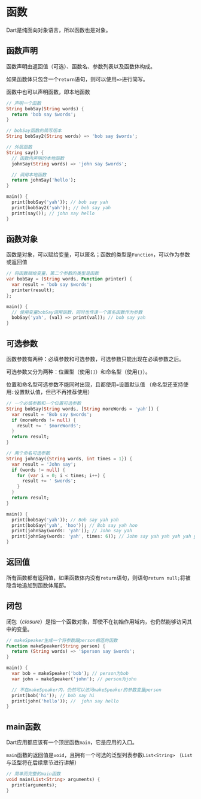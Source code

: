 # 函数

Dart是纯面向对象语言，所以函数也是对象。

## 函数声明

函数声明由返回值（可选）、函数名、参数列表以及函数体构成。

如果函数体只包含一个`return`语句，则可以使用`=>`进行简写。

函数中也可以声明函数，即本地函数

```dart
// 声明一个函数
String bobSay(String words) {
  return 'bob say $words';
}

// bobSay函数的简写版本
String bobSay2(String words) => 'bob say $words';

// 外层函数
String say() {
  // 函数内声明的本地函数
  johnSay(String words) => 'john say $words';

  // 调用本地函数
  return johnSay('hello');
}

main() {
  print(bobSay('yah')); // bob say yah
  print(bobSay2('yah')); // bob say yah
  print(say()); // john say hello
}
```

## 函数对象

函数是对象，可以赋给变量，可以匿名；函数的类型是`Function`，可以作为参数或返回值

```dart
// 将函数赋给变量，第二个参数的类型是函数
var bobSay = (String words, Function printer) {
  var result = 'bob say $words';
  printer(result);
};

main() {
  // 使用变量bobSay调用函数，同时也传递一个匿名函数作为参数
  bobSay('yah', (val) => print(val)); // bob say yah
}
```

## 可选参数

函数参数有两种：必填参数和可选参数，可选参数只能出现在必填参数之后。

可选参数又分为两种：位置型（使用`[]`）和命名型（使用`{}`）。

位置和命名型可选参数不能同时出现，且都使用`=`设置默认值 （命名型还支持使用`:`设置默认值，但已不再推荐使用）

```dart
// 一个必填参数和一个位置可选参数
String bobSay(String words, [String moreWords = 'yah']) {
  var result = 'Bob say $words';
  if (moreWords != null) {
    result += ' $moreWords';
  }
  return result;
}

// 两个命名可选参数
String johnSay({String words, int times = 1}) {
  var result = 'John say';
  if (words != null) {
    for (var i = 0; i < times; i++) {
      result += ' $words';
    }
  }
  return result;
}

main() {
  print(bobSay('yah')); // Bob say yah yah
  print(bobSay('yah', 'hoo')); // Bob say yah hoo
  print(johnSay(words: 'yah')); // John say yah
  print(johnSay(words: 'yah', times: 6)); // John say yah yah yah yah yah yah
}
```

## 返回值

所有函数都有返回值，如果函数体内没有`return`语句，则语句`return null;`将被隐含地追加到函数体尾部。

## 闭包

闭包（_closure_）是指一个函数对象，即使不在初始作用域内，也仍然能够访问其中的变量。

```dart
// makeSpeaker生成一个将参数跟person相连的函数
Function makeSpeaker(String person) {
  return (String words) => '$person say $words';
}

main() {
  var bob = makeSpeaker('bob'); // person为bob
  var john = makeSpeaker('john'); // person为john

  // 不在makeSpeaker内，仍然可以访问makeSpeaker的参数变量person
  print(bob('hi')); // bob say hi
  print(john('hello')); //  john say hello
}
```

## main函数

Dart应用都应该有一个顶层函数`main`，它是应用的入口。

`main`函数的返回值是`void`，且拥有一个可选的泛型列表参数`List<String>` （`List`与泛型将在后续章节进行讲解）

```dart
// 简单而完整的main函数
void main(List<String> arguments) {
  print(arguments);
}
```



